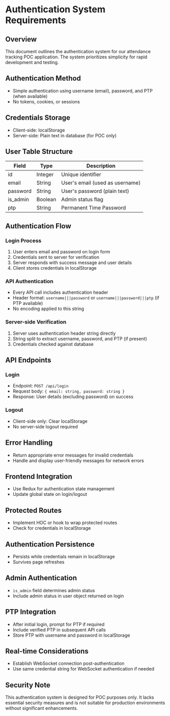 # Authentication System Requirements

## Overview
This document outlines the authentication system for our attendance tracking POC application. The system prioritizes simplicity for rapid development and testing.

## Authentication Method
- Simple authentication using username (email), password, and PTP (when available)
- No tokens, cookies, or sessions

## Credentials Storage
- Client-side: localStorage
- Server-side: Plain text in database (for POC only)

## User Table Structure
| Field    | Type    | Description                    |
|----------|---------|--------------------------------|
| id       | Integer | Unique identifier              |
| email    | String  | User's email (used as username)|
| password | String  | User's password (plain text)   |
| is_admin | Boolean | Admin status flag              |
| ptp      | String  | Permanent Time Password        |

## Authentication Flow

### Login Process
1. User enters email and password on login form
2. Credentials sent to server for verification
3. Server responds with success message and user details
4. Client stores credentials in localStorage

### API Authentication
- Every API call includes authentication header
- Header format: `username|||password` or `username|||password|||ptp` (if PTP available)
- No encoding applied to this string

### Server-side Verification
1. Server uses authentication header string directly
2. String split to extract username, password, and PTP (if present)
3. Credentials checked against database

## API Endpoints

### Login
- Endpoint: `POST /api/login`
- Request body: `{ email: string, password: string }`
- Response: User details (excluding password) on success

### Logout
- Client-side only: Clear localStorage
- No server-side logout required

## Error Handling
- Return appropriate error messages for invalid credentials
- Handle and display user-friendly messages for network errors

## Frontend Integration
- Use Redux for authentication state management
- Update global state on login/logout

## Protected Routes
- Implement HOC or hook to wrap protected routes
- Check for credentials in localStorage

## Authentication Persistence
- Persists while credentials remain in localStorage
- Survives page refreshes

## Admin Authentication
- `is_admin` field determines admin status
- Include admin status in user object returned on login

## PTP Integration
- After initial login, prompt for PTP if required
- Include verified PTP in subsequent API calls
- Store PTP with username and password in localStorage

## Real-time Considerations
- Establish WebSocket connection post-authentication
- Use same credential string for WebSocket authentication if needed

## Security Note
This authentication system is designed for POC purposes only. It lacks essential security measures and is not suitable for production environments without significant enhancements.

